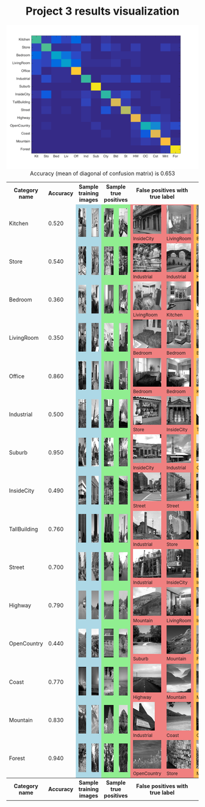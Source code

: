 <center>
<h1>Project 3 results visualization</h1>
<img src="confusion_matrix.png">

<br>
Accuracy (mean of diagonal of confusion matrix) is 0.653
<p>

<table border=0 cellpadding=4 cellspacing=1>
<tr>
<th>Category name</th>
<th>Accuracy</th>
<th colspan=2>Sample training images</th>
<th colspan=2>Sample true positives</th>
<th colspan=2>False positives with true label</th>
<th colspan=2>False negatives with wrong predicted label</th>
</tr>
<tr>
<td>Kitchen</td>
<td>0.520</td>
<td bgcolor=LightBlue><img src="thumbnails/Kitchen_image_0026.jpg" width=57 height=75></td>
<td bgcolor=LightBlue><img src="thumbnails/Kitchen_image_0187.jpg" width=113 height=75></td>
<td bgcolor=LightGreen><img src="thumbnails/Kitchen_image_0171.jpg" width=100 height=75></td>
<td bgcolor=LightGreen><img src="thumbnails/Kitchen_image_0120.jpg" width=113 height=75></td>
<td bgcolor=LightCoral><img src="thumbnails/InsideCity_image_0041.jpg" width=75 height=75><br><small>InsideCity</small></td>
<td bgcolor=LightCoral><img src="thumbnails/LivingRoom_image_0020.jpg" width=113 height=75><br><small>LivingRoom</small></td>
<td bgcolor=#FFBB55><img src="thumbnails/Kitchen_image_0021.jpg" width=100 height=75><br><small>Bedroom</small></td>
<td bgcolor=#FFBB55><img src="thumbnails/Kitchen_image_0159.jpg" width=60 height=75><br><small>Office</small></td>
</tr>
<tr>
<td>Store</td>
<td>0.540</td>
<td bgcolor=LightBlue><img src="thumbnails/Store_image_0029.jpg" width=90 height=75></td>
<td bgcolor=LightBlue><img src="thumbnails/Store_image_0310.jpg" width=100 height=75></td>
<td bgcolor=LightGreen><img src="thumbnails/Store_image_0052.jpg" width=100 height=75></td>
<td bgcolor=LightGreen><img src="thumbnails/Store_image_0031.jpg" width=109 height=75></td>
<td bgcolor=LightCoral><img src="thumbnails/Industrial_image_0096.jpg" width=78 height=75><br><small>Industrial</small></td>
<td bgcolor=LightCoral><img src="thumbnails/Industrial_image_0007.jpg" width=117 height=75><br><small>Industrial</small></td>
<td bgcolor=#FFBB55><img src="thumbnails/Store_image_0068.jpg" width=100 height=75><br><small>Highway</small></td>
<td bgcolor=#FFBB55><img src="thumbnails/Store_image_0087.jpg" width=107 height=75><br><small>TallBuilding</small></td>
</tr>
<tr>
<td>Bedroom</td>
<td>0.360</td>
<td bgcolor=LightBlue><img src="thumbnails/Bedroom_image_0133.jpg" width=113 height=75></td>
<td bgcolor=LightBlue><img src="thumbnails/Bedroom_image_0078.jpg" width=87 height=75></td>
<td bgcolor=LightGreen><img src="thumbnails/Bedroom_image_0007.jpg" width=101 height=75></td>
<td bgcolor=LightGreen><img src="thumbnails/Bedroom_image_0098.jpg" width=91 height=75></td>
<td bgcolor=LightCoral><img src="thumbnails/LivingRoom_image_0135.jpg" width=116 height=75><br><small>LivingRoom</small></td>
<td bgcolor=LightCoral><img src="thumbnails/Kitchen_image_0095.jpg" width=102 height=75><br><small>Kitchen</small></td>
<td bgcolor=#FFBB55><img src="thumbnails/Bedroom_image_0120.jpg" width=116 height=75><br><small>Store</small></td>
<td bgcolor=#FFBB55><img src="thumbnails/Bedroom_image_0122.jpg" width=101 height=75><br><small>LivingRoom</small></td>
</tr>
<tr>
<td>LivingRoom</td>
<td>0.350</td>
<td bgcolor=LightBlue><img src="thumbnails/LivingRoom_image_0184.jpg" width=114 height=75></td>
<td bgcolor=LightBlue><img src="thumbnails/LivingRoom_image_0170.jpg" width=113 height=75></td>
<td bgcolor=LightGreen><img src="thumbnails/LivingRoom_image_0005.jpg" width=93 height=75></td>
<td bgcolor=LightGreen><img src="thumbnails/LivingRoom_image_0146.jpg" width=114 height=75></td>
<td bgcolor=LightCoral><img src="thumbnails/Bedroom_image_0150.jpg" width=100 height=75><br><small>Bedroom</small></td>
<td bgcolor=LightCoral><img src="thumbnails/Bedroom_image_0029.jpg" width=133 height=75><br><small>Bedroom</small></td>
<td bgcolor=#FFBB55><img src="thumbnails/LivingRoom_image_0073.jpg" width=100 height=75><br><small>Bedroom</small></td>
<td bgcolor=#FFBB55><img src="thumbnails/LivingRoom_image_0136.jpg" width=100 height=75><br><small>Kitchen</small></td>
</tr>
<tr>
<td>Office</td>
<td>0.860</td>
<td bgcolor=LightBlue><img src="thumbnails/Office_image_0206.jpg" width=108 height=75></td>
<td bgcolor=LightBlue><img src="thumbnails/Office_image_0036.jpg" width=113 height=75></td>
<td bgcolor=LightGreen><img src="thumbnails/Office_image_0100.jpg" width=134 height=75></td>
<td bgcolor=LightGreen><img src="thumbnails/Office_image_0112.jpg" width=123 height=75></td>
<td bgcolor=LightCoral><img src="thumbnails/Bedroom_image_0093.jpg" width=101 height=75><br><small>Bedroom</small></td>
<td bgcolor=LightCoral><img src="thumbnails/Bedroom_image_0056.jpg" width=113 height=75><br><small>Bedroom</small></td>
<td bgcolor=#FFBB55><img src="thumbnails/Office_image_0120.jpg" width=116 height=75><br><small>Kitchen</small></td>
<td bgcolor=#FFBB55><img src="thumbnails/Office_image_0150.jpg" width=92 height=75><br><small>Kitchen</small></td>
</tr>
<tr>
<td>Industrial</td>
<td>0.500</td>
<td bgcolor=LightBlue><img src="thumbnails/Industrial_image_0064.jpg" width=108 height=75></td>
<td bgcolor=LightBlue><img src="thumbnails/Industrial_image_0048.jpg" width=41 height=75></td>
<td bgcolor=LightGreen><img src="thumbnails/Industrial_image_0032.jpg" width=100 height=75></td>
<td bgcolor=LightGreen><img src="thumbnails/Industrial_image_0005.jpg" width=114 height=75></td>
<td bgcolor=LightCoral><img src="thumbnails/Store_image_0084.jpg" width=93 height=75><br><small>Store</small></td>
<td bgcolor=LightCoral><img src="thumbnails/InsideCity_image_0004.jpg" width=75 height=75><br><small>InsideCity</small></td>
<td bgcolor=#FFBB55><img src="thumbnails/Industrial_image_0114.jpg" width=49 height=75><br><small>TallBuilding</small></td>
<td bgcolor=#FFBB55><img src="thumbnails/Industrial_image_0046.jpg" width=57 height=75><br><small>Bedroom</small></td>
</tr>
<tr>
<td>Suburb</td>
<td>0.950</td>
<td bgcolor=LightBlue><img src="thumbnails/Suburb_image_0150.jpg" width=113 height=75></td>
<td bgcolor=LightBlue><img src="thumbnails/Suburb_image_0115.jpg" width=113 height=75></td>
<td bgcolor=LightGreen><img src="thumbnails/Suburb_image_0161.jpg" width=113 height=75></td>
<td bgcolor=LightGreen><img src="thumbnails/Suburb_image_0140.jpg" width=113 height=75></td>
<td bgcolor=LightCoral><img src="thumbnails/InsideCity_image_0139.jpg" width=75 height=75><br><small>InsideCity</small></td>
<td bgcolor=LightCoral><img src="thumbnails/Industrial_image_0068.jpg" width=94 height=75><br><small>Industrial</small></td>
<td bgcolor=#FFBB55><img src="thumbnails/Suburb_image_0053.jpg" width=113 height=75><br><small>Coast</small></td>
<td bgcolor=#FFBB55><img src="thumbnails/Suburb_image_0046.jpg" width=113 height=75><br><small>Mountain</small></td>
</tr>
<tr>
<td>InsideCity</td>
<td>0.490</td>
<td bgcolor=LightBlue><img src="thumbnails/InsideCity_image_0302.jpg" width=75 height=75></td>
<td bgcolor=LightBlue><img src="thumbnails/InsideCity_image_0255.jpg" width=75 height=75></td>
<td bgcolor=LightGreen><img src="thumbnails/InsideCity_image_0127.jpg" width=75 height=75></td>
<td bgcolor=LightGreen><img src="thumbnails/InsideCity_image_0040.jpg" width=75 height=75></td>
<td bgcolor=LightCoral><img src="thumbnails/Street_image_0076.jpg" width=75 height=75><br><small>Street</small></td>
<td bgcolor=LightCoral><img src="thumbnails/Street_image_0069.jpg" width=75 height=75><br><small>Street</small></td>
<td bgcolor=#FFBB55><img src="thumbnails/InsideCity_image_0006.jpg" width=75 height=75><br><small>Store</small></td>
<td bgcolor=#FFBB55><img src="thumbnails/InsideCity_image_0069.jpg" width=75 height=75><br><small>LivingRoom</small></td>
</tr>
<tr>
<td>TallBuilding</td>
<td>0.760</td>
<td bgcolor=LightBlue><img src="thumbnails/TallBuilding_image_0014.jpg" width=75 height=75></td>
<td bgcolor=LightBlue><img src="thumbnails/TallBuilding_image_0020.jpg" width=75 height=75></td>
<td bgcolor=LightGreen><img src="thumbnails/TallBuilding_image_0004.jpg" width=75 height=75></td>
<td bgcolor=LightGreen><img src="thumbnails/TallBuilding_image_0104.jpg" width=75 height=75></td>
<td bgcolor=LightCoral><img src="thumbnails/Industrial_image_0030.jpg" width=113 height=75><br><small>Industrial</small></td>
<td bgcolor=LightCoral><img src="thumbnails/Store_image_0087.jpg" width=107 height=75><br><small>Store</small></td>
<td bgcolor=#FFBB55><img src="thumbnails/TallBuilding_image_0043.jpg" width=75 height=75><br><small>Mountain</small></td>
<td bgcolor=#FFBB55><img src="thumbnails/TallBuilding_image_0064.jpg" width=75 height=75><br><small>Store</small></td>
</tr>
<tr>
<td>Street</td>
<td>0.700</td>
<td bgcolor=LightBlue><img src="thumbnails/Street_image_0039.jpg" width=75 height=75></td>
<td bgcolor=LightBlue><img src="thumbnails/Street_image_0067.jpg" width=75 height=75></td>
<td bgcolor=LightGreen><img src="thumbnails/Street_image_0083.jpg" width=75 height=75></td>
<td bgcolor=LightGreen><img src="thumbnails/Street_image_0141.jpg" width=75 height=75></td>
<td bgcolor=LightCoral><img src="thumbnails/Industrial_image_0138.jpg" width=100 height=75><br><small>Industrial</small></td>
<td bgcolor=LightCoral><img src="thumbnails/InsideCity_image_0137.jpg" width=75 height=75><br><small>InsideCity</small></td>
<td bgcolor=#FFBB55><img src="thumbnails/Street_image_0118.jpg" width=75 height=75><br><small>InsideCity</small></td>
<td bgcolor=#FFBB55><img src="thumbnails/Street_image_0052.jpg" width=75 height=75><br><small>Highway</small></td>
</tr>
<tr>
<td>Highway</td>
<td>0.790</td>
<td bgcolor=LightBlue><img src="thumbnails/Highway_image_0202.jpg" width=75 height=75></td>
<td bgcolor=LightBlue><img src="thumbnails/Highway_image_0054.jpg" width=75 height=75></td>
<td bgcolor=LightGreen><img src="thumbnails/Highway_image_0100.jpg" width=75 height=75></td>
<td bgcolor=LightGreen><img src="thumbnails/Highway_image_0131.jpg" width=75 height=75></td>
<td bgcolor=LightCoral><img src="thumbnails/Mountain_image_0082.jpg" width=75 height=75><br><small>Mountain</small></td>
<td bgcolor=LightCoral><img src="thumbnails/LivingRoom_image_0078.jpg" width=113 height=75><br><small>LivingRoom</small></td>
<td bgcolor=#FFBB55><img src="thumbnails/Highway_image_0001.jpg" width=75 height=75><br><small>Industrial</small></td>
<td bgcolor=#FFBB55><img src="thumbnails/Highway_image_0136.jpg" width=75 height=75><br><small>Coast</small></td>
</tr>
<tr>
<td>OpenCountry</td>
<td>0.440</td>
<td bgcolor=LightBlue><img src="thumbnails/OpenCountry_image_0247.jpg" width=75 height=75></td>
<td bgcolor=LightBlue><img src="thumbnails/OpenCountry_image_0390.jpg" width=75 height=75></td>
<td bgcolor=LightGreen><img src="thumbnails/OpenCountry_image_0051.jpg" width=75 height=75></td>
<td bgcolor=LightGreen><img src="thumbnails/OpenCountry_image_0005.jpg" width=75 height=75></td>
<td bgcolor=LightCoral><img src="thumbnails/Suburb_image_0074.jpg" width=113 height=75><br><small>Suburb</small></td>
<td bgcolor=LightCoral><img src="thumbnails/Mountain_image_0046.jpg" width=75 height=75><br><small>Mountain</small></td>
<td bgcolor=#FFBB55><img src="thumbnails/OpenCountry_image_0057.jpg" width=75 height=75><br><small>Forest</small></td>
<td bgcolor=#FFBB55><img src="thumbnails/OpenCountry_image_0114.jpg" width=75 height=75><br><small>Suburb</small></td>
</tr>
<tr>
<td>Coast</td>
<td>0.770</td>
<td bgcolor=LightBlue><img src="thumbnails/Coast_image_0250.jpg" width=75 height=75></td>
<td bgcolor=LightBlue><img src="thumbnails/Coast_image_0345.jpg" width=75 height=75></td>
<td bgcolor=LightGreen><img src="thumbnails/Coast_image_0087.jpg" width=75 height=75></td>
<td bgcolor=LightGreen><img src="thumbnails/Coast_image_0002.jpg" width=75 height=75></td>
<td bgcolor=LightCoral><img src="thumbnails/Highway_image_0022.jpg" width=75 height=75><br><small>Highway</small></td>
<td bgcolor=LightCoral><img src="thumbnails/Mountain_image_0030.jpg" width=75 height=75><br><small>Mountain</small></td>
<td bgcolor=#FFBB55><img src="thumbnails/Coast_image_0005.jpg" width=75 height=75><br><small>Mountain</small></td>
<td bgcolor=#FFBB55><img src="thumbnails/Coast_image_0024.jpg" width=75 height=75><br><small>Suburb</small></td>
</tr>
<tr>
<td>Mountain</td>
<td>0.830</td>
<td bgcolor=LightBlue><img src="thumbnails/Mountain_image_0135.jpg" width=75 height=75></td>
<td bgcolor=LightBlue><img src="thumbnails/Mountain_image_0323.jpg" width=75 height=75></td>
<td bgcolor=LightGreen><img src="thumbnails/Mountain_image_0011.jpg" width=75 height=75></td>
<td bgcolor=LightGreen><img src="thumbnails/Mountain_image_0083.jpg" width=75 height=75></td>
<td bgcolor=LightCoral><img src="thumbnails/Industrial_image_0091.jpg" width=57 height=75><br><small>Industrial</small></td>
<td bgcolor=LightCoral><img src="thumbnails/Coast_image_0005.jpg" width=75 height=75><br><small>Coast</small></td>
<td bgcolor=#FFBB55><img src="thumbnails/Mountain_image_0046.jpg" width=75 height=75><br><small>OpenCountry</small></td>
<td bgcolor=#FFBB55><img src="thumbnails/Mountain_image_0081.jpg" width=75 height=75><br><small>OpenCountry</small></td>
</tr>
<tr>
<td>Forest</td>
<td>0.940</td>
<td bgcolor=LightBlue><img src="thumbnails/Forest_image_0240.jpg" width=75 height=75></td>
<td bgcolor=LightBlue><img src="thumbnails/Forest_image_0116.jpg" width=75 height=75></td>
<td bgcolor=LightGreen><img src="thumbnails/Forest_image_0138.jpg" width=75 height=75></td>
<td bgcolor=LightGreen><img src="thumbnails/Forest_image_0041.jpg" width=75 height=75></td>
<td bgcolor=LightCoral><img src="thumbnails/OpenCountry_image_0046.jpg" width=75 height=75><br><small>OpenCountry</small></td>
<td bgcolor=LightCoral><img src="thumbnails/Store_image_0073.jpg" width=101 height=75><br><small>Store</small></td>
<td bgcolor=#FFBB55><img src="thumbnails/Forest_image_0117.jpg" width=75 height=75><br><small>Mountain</small></td>
<td bgcolor=#FFBB55><img src="thumbnails/Forest_image_0124.jpg" width=75 height=75><br><small>Mountain</small></td>
</tr>
<tr>
<th>Category name</th>
<th>Accuracy</th>
<th colspan=2>Sample training images</th>
<th colspan=2>Sample true positives</th>
<th colspan=2>False positives with true label</th>
<th colspan=2>False negatives with wrong predicted label</th>
</tr>
</table>
</center>


